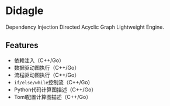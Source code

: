 # Didagle
Dependency Injection Directed Acyclic Graph Lightweight Engine.

## Features
- 依赖注入（C++/Go）
- 数据驱动图执行（C++/Go）
- 流程驱动图执行（C++/Go）
- `if/else/while`控制流（C++/Go）
- Python代码计算图描述（C++/Go）
- Toml配置计算图描述（C++/Go）
